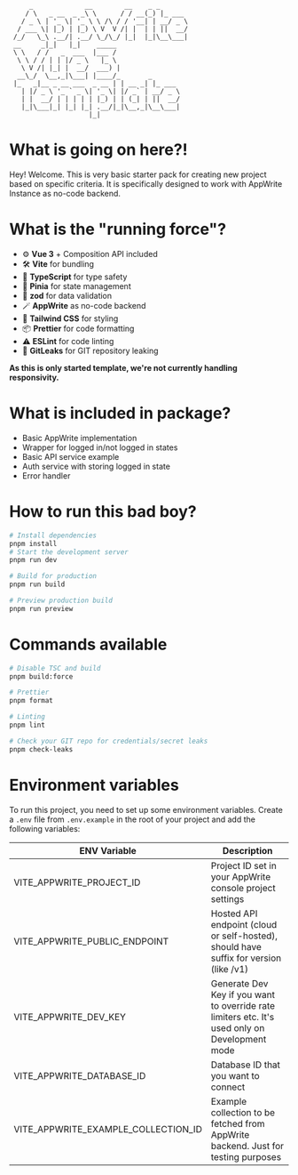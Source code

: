 ```
     _             __        __    _ _
    / \   _ __  _ _\ \      / / __(_) |_ ___
   / _ \ | '_ \| '_ \ \ /\ / / '__| | __/ _ \
  / ___ \| |_) | |_) \ V  V /| |  | | ||  __/
 /_/   \_\ .__/| .__/ \_/\_/ |_|  |_|\__\___|
 __     _|_|   |_|    _____
 \ \   / /   _  ___  |___ /
  \ \ / / | | |/ _ \   |_ \
   \ V /| |_| |  __/  ___) |
  __\_/  \__,_|\___| |____/_       _
 |_   _|__ _ __ ___  _ __ | | __ _| |_ ___
   | |/ _ \ '_ ` _ \| '_ \| |/ _` | __/ _ \
   | |  __/ | | | | | |_) | | (_| | ||  __/
   |_|\___|_| |_| |_| .__/|_|\__,_|\__\___|
                    |_|
```

# What is going on here?!

Hey! Welcome. This is very basic starter pack for creating new project based on specific criteria.
It is specifically designed to work with AppWrite Instance as no-code backend.

# What is the "running force"?

- ⚙️ **Vue 3** + Composition API included
- 🛠️ **Vite** for bundling
- 🛟 **TypeScript** for type safety
- 🍍 **Pinia** for state management
- 💼 **zod** for data validation
- 🪄 **AppWrite** as no-code backend
- 🎨 **Tailwind CSS** for styling
- 📦 **Prettier** for code formatting
- ⚠️ **ESLint** for code linting
- 🔦 **GitLeaks** for GIT repository leaking

**As this is only started template, we're not currently handling responsivity.**

# What is included in package?

- Basic AppWrite implementation
- Wrapper for logged in/not logged in states
- Basic API service example
- Auth service with storing logged in state
- Error handler

# How to run this bad boy?

```bash
# Install dependencies
pnpm install
# Start the development server
pnpm run dev
```

```bash
# Build for production
pnpm run build
```

```bash
# Preview production build
pnpm run preview
```

# Commands available

```bash
# Disable TSC and build
pnpm build:force
```

```bash
# Prettier
pnpm format
```

```bash
# Linting
pnpm lint
```

```bash
# Check your GIT repo for credentials/secret leaks
pnpm check-leaks
```

# Environment variables

To run this project, you need to set up some environment variables. Create a `.env` file from `.env.example` in the root of your project and add the following variables:

| ENV Variable                        | Description                                                                                    |
| ----------------------------------- | ---------------------------------------------------------------------------------------------- |
| VITE_APPWRITE_PROJECT_ID            | Project ID set in your AppWrite console project settings                                       |
| VITE_APPWRITE_PUBLIC_ENDPOINT       | Hosted API endpoint (cloud or self-hosted), should have suffix for version (like /v1)          |
| VITE_APPWRITE_DEV_KEY               | Generate Dev Key if you want to override rate limiters etc. It's used only on Development mode |
| VITE_APPWRITE_DATABASE_ID           | Database ID that you want to connect                                                           |
| VITE_APPWRITE_EXAMPLE_COLLECTION_ID | Example collection to be fetched from AppWrite backend. Just for testing purposes              |
